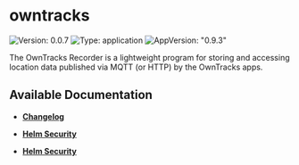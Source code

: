 # owntracks

![Version: 0.0.7](https://img.shields.io/badge/Version-0.0.7-informational?style=flat-square) ![Type: application](https://img.shields.io/badge/Type-application-informational?style=flat-square) ![AppVersion: "0.9.3"](https://img.shields.io/badge/AppVersion-"0.9.3"-informational?style=flat-square)

The OwnTracks Recorder is a lightweight program for storing and accessing location data published via MQTT (or HTTP) by the OwnTracks apps.

## Available Documentation

- [**Changelog**](CHANGELOG)

- [**Helm Security**](container-security)

- [**Helm Security**](helm-security)

